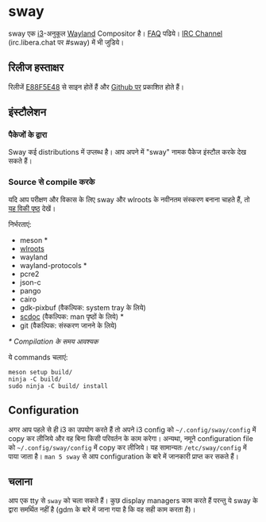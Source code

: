# sway

sway एक [i3](https://i3wm.org/)-अनुकूल
[Wayland](https://wayland.freedesktop.org/) Compositor है।
[FAQ](https://github.com/swaywm/sway/wiki) पढिये। [IRC
Channel](https://web.libera.chat/gamja/?channels=#sway)
(irc.libera.chat पर #sway) में भी जुडिये।

## रिलीज हस्ताक्षर

रिलीजें
[E88F5E48](https://keys.openpgp.org/search?q=34FF9526CFEF0E97A340E2E40FDE7BE0E88F5E48)
से साइन होतें हैं और [Github पर](https://github.com/swaywm/sway/releases) प्रकाशित होते हैं।

## इंस्टौलेशन

### पैकेजों के द्वारा

Sway कई distributions में उप्लब्ध है। आप अपने में "sway" नामक पैकेज इंस्टौल करके देख
सकते हैं।

### Source से compile करके

यदि आप परीक्षण और विकास के लिए sway और wlroots के नवीनतम संस्करण बनाना
चाहते हैं, तो [यह विकी
पृष्ठ](https://github.com/swaywm/sway/wiki/Development-Setup) देखें।

निर्भरताएं:

* meson \*
* [wlroots](https://gitlab.freedesktop.org/wlroots/wlroots)
* wayland
* wayland-protocols \*
* pcre2
* json-c
* pango
* cairo
* gdk-pixbuf (वैकल्पिक: system tray के लिये)
* [scdoc](https://git.sr.ht/~sircmpwn/scdoc) (वैकल्पिक: man पृष्ठों के लिये)
  \*
* git (वैकल्पिक: संस्करण जानने के लिये)

_\* Compilation के समय आवश्यक_

ये commands चलाएं:

	meson setup build/
	ninja -C build/
	sudo ninja -C build/ install

## Configuration

अगर आप पहले से ही i3 का उपयोग करते हैं तो अपने i3 config को
`~/.config/sway/config` में copy कर लीजिये और वह बिना किसी परिवर्तन के काम
करेगा। अन्यथा, नमूने configuration file को `~/.config/sway/config` में copy
कर लीजिये। यह सामान्यतः `/etc/sway/config` में पाया जाता है। `man 5
sway` से आप configuration के बारे में जानकारी प्राप्त कर सकते हैं।

## चलाना

आप एक tty से `sway` को चला सकते हैं। कुछ display managers काम करते हैं परन्तु ये
sway के द्वारा समर्थित नहीं है (gdm के बारे में जाना गया है कि वह सही काम करता
है)।
